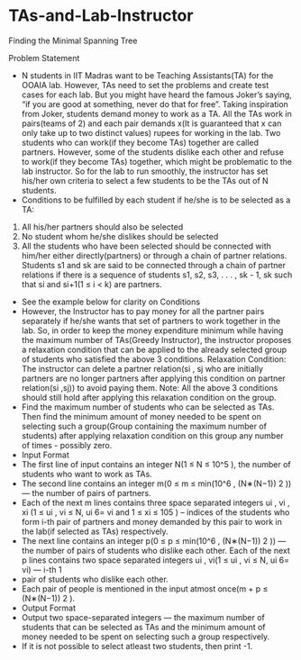 # TAs-and-Lab-Instructor
Finding the Minimal Spanning Tree

Problem Statement
- N students in IIT Madras want to be Teaching Assistants(TA) for the OOAIA lab. However, TAs need to
set the problems and create test cases for each lab. But you might have heard the famous Joker’s saying, “if you
are good at something, never do that for free”. Taking inspiration from Joker, students demand money to work
as a TA. All the TAs work in pairs(teams of 2) and each pair demands x(It is guaranteed that x can only
take up to two distinct values) rupees for working in the lab. Two students who can work(if they become
TAs) together are called partners. However, some of the students dislike each other and refuse to work(if they
become TAs) together, which might be problematic to the lab instructor. So for the lab to run smoothly, the
instructor has set his/her own criteria to select a few students to be the TAs out of N students.
- Conditions to be fulfilled by each student if he/she is to be selected as a TA:
1. All his/her partners should also be selected
2. No student whom he/she dislikes should be selected
3. All the students who have been selected should be connected with him/her either directly(partners) or
through a chain of partner relations. Students s1 and sk are said to be connected through a chain of
partner relations if there is a sequence of students s1, s2, s3, . . . , sk - 1, sk such that si and si+1(1 ≤ i < k)
are partners.
- See the example below for clarity on Conditions
- However, the Instructor has to pay money for all the partner pairs separately if he/she wants that set of partners
to work together in the lab. So, in order to keep the money expenditure minimum while having the maximum
number of TAs(Greedy Instructor), the instructor proposes a relaxation condition that can be applied to the
already selected group of students who satisfied the above 3 conditions.
Relaxation Condition: The instructor can delete a partner relation(si
, sj who are initially partners are no
longer partners after applying this condition on partner relation(si
,sj)) to avoid paying them. Note: All the
above 3 conditions should still hold after applying this relaxation condition on the group.
- Find the maximum number of students who can be selected as TAs. Then find the minimum amount of
money needed to be spent on selecting such a group(Group containing the maximum number of students) after
applying relaxation condition on this group any number of times - possibly zero.
- Input Format
- The first line of input contains an integer N(1 ≤ N ≤ 10^5
), the number of students who want to work as TAs.
- The second line contains an integer m(0 ≤ m ≤ min(10^6
,
(N∗(N−1))
2
)) — the number of pairs of partners.
- Each of the next m lines contains three space separated integers ui
, vi
, xi (1 ≤ ui
, vi ≤ N, ui 6= vi and 1 ≤ xi ≤ 105
)
– indices of the students who form i-th pair of partners and money demanded by this pair to work in the lab(if
selected as TAs) respectively.
- The next line contains an integer p(0 ≤ p ≤ min(10^6
,
(N∗(N−1))
2
)) — the number of pairs of students who dislike
each other. Each of the next p lines contains two space separated integers ui
, vi(1 ≤ ui
, vi ≤ N, ui 6= vi) — i-th
1
- pair of students who dislike each other.
- Each pair of people is mentioned in the input atmost once(m + p ≤
(N∗(N−1))
2
).
- Output Format
- Output two space-separated integers — the maximum number of students that can be selected as TAs and the
minimum amount of money needed to be spent on selecting such a group respectively.
- If it is not possible to select atleast two students, then print -1.
